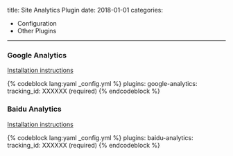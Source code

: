 title: Site Analytics Plugin
date: 2018-01-01
categories:
- Configuration
- Other Plugins
---

### Google Analytics

[Installation instructions](https://analytics.google.com/analytics/web)

{% codeblock lang:yaml _config.yml %}
plugins:
    google-analytics:
        tracking_id: XXXXXX (required)
{% endcodeblock %}

### Baidu Analytics

[Installation instructions](https://tongji.baidu.com/web/welcome/login)

{% codeblock lang:yaml _config.yml %}
plugins:
    baidu-analytics:
        tracking_id: XXXXXX (required)
{% endcodeblock %}
